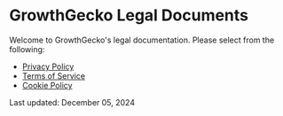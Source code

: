 # GrowthGecko Legal Documents

Welcome to GrowthGecko's legal documentation. Please select from the following:

- [Privacy Policy](privacy-policy.md)
- [Terms of Service](terms-of-service.md)
- [Cookie Policy](cookie-policy.md)

Last updated: December 05, 2024
